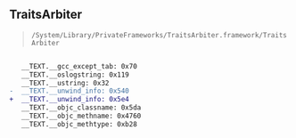 ## TraitsArbiter

> `/System/Library/PrivateFrameworks/TraitsArbiter.framework/TraitsArbiter`

```diff

   __TEXT.__gcc_except_tab: 0x70
   __TEXT.__oslogstring: 0x119
   __TEXT.__ustring: 0x32
-  __TEXT.__unwind_info: 0x540
+  __TEXT.__unwind_info: 0x5e4
   __TEXT.__objc_classname: 0x5da
   __TEXT.__objc_methname: 0x4760
   __TEXT.__objc_methtype: 0xb28

```
